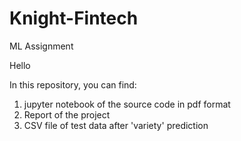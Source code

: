 # Knight-Fintech
ML Assignment

Hello

In this repository, you can find:
1) jupyter notebook of the source code in pdf format 
2) Report of the project
3) CSV file of test data after 'variety' prediction
